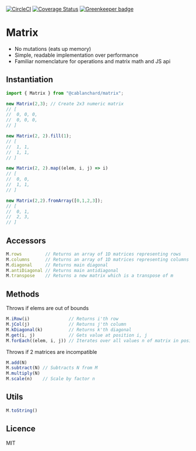 [![CircleCI](https://circleci.com/gh/cblanc/matrix.svg?style=svg)](https://circleci.com/gh/cblanc/matrix) [![Coverage Status](https://coveralls.io/repos/github/cblanc/matrix/badge.svg?branch=master)](https://coveralls.io/github/cblanc/matrix?branch=master) [![Greenkeeper badge](https://badges.greenkeeper.io/cblanc/matrix.svg)](https://greenkeeper.io/)

# Matrix

- No mutations (eats up memory)
- Simple, readable implementation over performance
- Familiar nomenclature for operations and matrix math and JS api

## Instantiation

```javascript
import { Matrix } from "@cablanchard/matrix";

new Matrix(2,3); // Create 2x3 numeric matrix
// [
//  0, 0, 0,
//  0, 0, 0,
// ]

new Matrix(2, 2).fill(1);
// [
//  1, 1,
//  1, 1,
// ]

new Matrix(2, 2).map((elem, i, j) => i)
// [
//  0, 0,
//  1, 1,
// ]

new Matrix(2,2).fromArray([0,1,2,3]);
// [
//  0, 1,
//  2, 3,
// ]
```

## Accessors

```javascript
M.rows         // Returns an array of 1D matrices representing rows
M.columns      // Returns an array of 1D matrices representing columns
M.diagonal     // Returns main diagonal
M.antiDiagonal // Returns main antidiagonal
M.transpose    // Returns a new matrix which is a transpose of m
```

## Methods

Throws if elems are out of bounds

```javascript
M.iRow(i)               // Returns i'th row
M.jCol(j)               // Returns j'th column
M.kDiagonal(k)          // Returns k'th diagonal
M.get(i, j)             // Gets value at position i, j
M.forEach((elem, i, j)) // Iterates over all values n of matrix in positions i, j
```

Throws if 2 matrices are incompatible

```javascript
M.add(N)
M.subtract(N) // Subtracts N from M
M.multiply(N)
M.scale(n)    // Scale by factor n
```

## Utils

```javascript
M.toString()
```

## Licence

MIT
